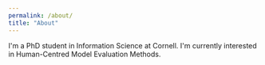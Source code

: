 ```yaml
---
permalink: /about/
title: "About"
---
```


I'm a PhD student in Information Science at Cornell. I'm currently interested in Human-Centred Model Evaluation Methods. 

